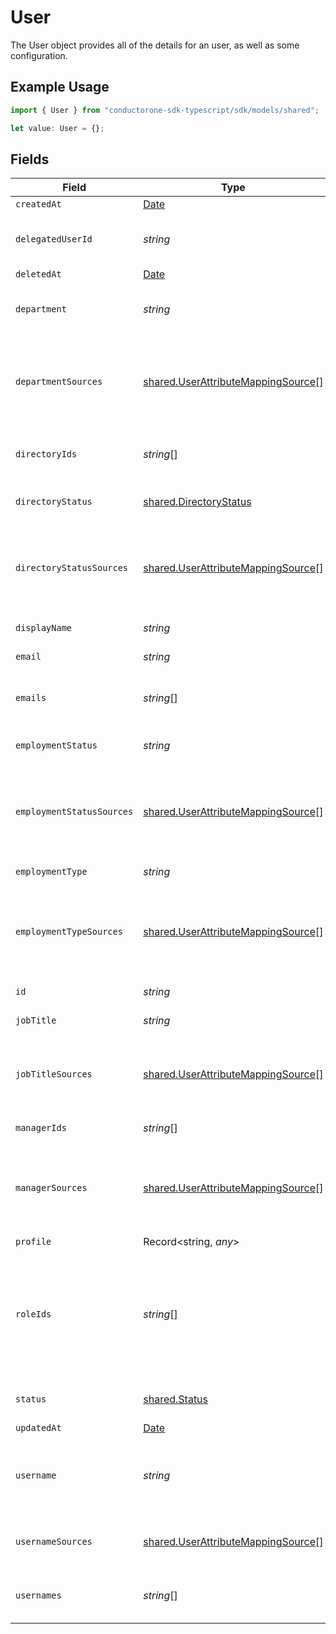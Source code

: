 # User

The User object provides all of the details for an user, as well as some configuration.

## Example Usage

```typescript
import { User } from "conductorone-sdk-typescript/sdk/models/shared";

let value: User = {};
```

## Fields

| Field                                                                                                                                              | Type                                                                                                                                               | Required                                                                                                                                           | Description                                                                                                                                        |
| -------------------------------------------------------------------------------------------------------------------------------------------------- | -------------------------------------------------------------------------------------------------------------------------------------------------- | -------------------------------------------------------------------------------------------------------------------------------------------------- | -------------------------------------------------------------------------------------------------------------------------------------------------- |
| `createdAt`                                                                                                                                        | [Date](https://developer.mozilla.org/en-US/docs/Web/JavaScript/Reference/Global_Objects/Date)                                                      | :heavy_minus_sign:                                                                                                                                 | N/A                                                                                                                                                |
| `delegatedUserId`                                                                                                                                  | *string*                                                                                                                                           | :heavy_minus_sign:                                                                                                                                 | The id of the user to whom tasks will be automatically reassigned to.                                                                              |
| `deletedAt`                                                                                                                                        | [Date](https://developer.mozilla.org/en-US/docs/Web/JavaScript/Reference/Global_Objects/Date)                                                      | :heavy_minus_sign:                                                                                                                                 | N/A                                                                                                                                                |
| `department`                                                                                                                                       | *string*                                                                                                                                           | :heavy_minus_sign:                                                                                                                                 | The department which the user belongs to in the organization.                                                                                      |
| `departmentSources`                                                                                                                                | [shared.UserAttributeMappingSource](../../../sdk/models/shared/userattributemappingsource.md)[]                                                    | :heavy_minus_sign:                                                                                                                                 | A list of objects mapped based on department attribute mappings configured in the system.                                                          |
| `directoryIds`                                                                                                                                     | *string*[]                                                                                                                                         | :heavy_minus_sign:                                                                                                                                 | A list of unique ids that represent different directories.                                                                                         |
| `directoryStatus`                                                                                                                                  | [shared.DirectoryStatus](../../../sdk/models/shared/directorystatus.md)                                                                            | :heavy_minus_sign:                                                                                                                                 | The status of the user in the directory.                                                                                                           |
| `directoryStatusSources`                                                                                                                           | [shared.UserAttributeMappingSource](../../../sdk/models/shared/userattributemappingsource.md)[]                                                    | :heavy_minus_sign:                                                                                                                                 | A list of objects mapped based on directoryStatus attribute mappings configured in the system.                                                     |
| `displayName`                                                                                                                                      | *string*                                                                                                                                           | :heavy_minus_sign:                                                                                                                                 | The display name of the user.                                                                                                                      |
| `email`                                                                                                                                            | *string*                                                                                                                                           | :heavy_minus_sign:                                                                                                                                 | This is the user's email.                                                                                                                          |
| `emails`                                                                                                                                           | *string*[]                                                                                                                                         | :heavy_minus_sign:                                                                                                                                 | This is a list of all of the user's emails from app users.                                                                                         |
| `employmentStatus`                                                                                                                                 | *string*                                                                                                                                           | :heavy_minus_sign:                                                                                                                                 | The users employment status.                                                                                                                       |
| `employmentStatusSources`                                                                                                                          | [shared.UserAttributeMappingSource](../../../sdk/models/shared/userattributemappingsource.md)[]                                                    | :heavy_minus_sign:                                                                                                                                 | A list of objects mapped based on employmentStatus attribute mappings configured in the system.                                                    |
| `employmentType`                                                                                                                                   | *string*                                                                                                                                           | :heavy_minus_sign:                                                                                                                                 | The employment type of the user.                                                                                                                   |
| `employmentTypeSources`                                                                                                                            | [shared.UserAttributeMappingSource](../../../sdk/models/shared/userattributemappingsource.md)[]                                                    | :heavy_minus_sign:                                                                                                                                 | A list of objects mapped based on employmentType attribute mappings configured in the system.                                                      |
| `id`                                                                                                                                               | *string*                                                                                                                                           | :heavy_minus_sign:                                                                                                                                 | A unique identifier of the user.                                                                                                                   |
| `jobTitle`                                                                                                                                         | *string*                                                                                                                                           | :heavy_minus_sign:                                                                                                                                 | The job title of the user.                                                                                                                         |
| `jobTitleSources`                                                                                                                                  | [shared.UserAttributeMappingSource](../../../sdk/models/shared/userattributemappingsource.md)[]                                                    | :heavy_minus_sign:                                                                                                                                 | A list of objects mapped based on jobTitle attribute mappings configured in the system.                                                            |
| `managerIds`                                                                                                                                       | *string*[]                                                                                                                                         | :heavy_minus_sign:                                                                                                                                 | A list of ids of the user's managers.                                                                                                              |
| `managerSources`                                                                                                                                   | [shared.UserAttributeMappingSource](../../../sdk/models/shared/userattributemappingsource.md)[]                                                    | :heavy_minus_sign:                                                                                                                                 | A list of objects mapped based on managerId attribute mappings configured in the system.                                                           |
| `profile`                                                                                                                                          | Record<string, *any*>                                                                                                                              | :heavy_minus_sign:                                                                                                                                 | N/A                                                                                                                                                |
| `roleIds`                                                                                                                                          | *string*[]                                                                                                                                         | :heavy_minus_sign:                                                                                                                                 | A list of unique identifiers that maps to ConductorOne’s user roles let you assign users permissions tailored to the work they do in the software. |
| `status`                                                                                                                                           | [shared.Status](../../../sdk/models/shared/status.md)                                                                                              | :heavy_minus_sign:                                                                                                                                 | The status of the user in the system.                                                                                                              |
| `updatedAt`                                                                                                                                        | [Date](https://developer.mozilla.org/en-US/docs/Web/JavaScript/Reference/Global_Objects/Date)                                                      | :heavy_minus_sign:                                                                                                                                 | N/A                                                                                                                                                |
| `username`                                                                                                                                         | *string*                                                                                                                                           | :heavy_minus_sign:                                                                                                                                 | This is the user's primary username. Typically sourced from the primary directory.                                                                 |
| `usernameSources`                                                                                                                                  | [shared.UserAttributeMappingSource](../../../sdk/models/shared/userattributemappingsource.md)[]                                                    | :heavy_minus_sign:                                                                                                                                 | A list of source data for the usernames attribute.                                                                                                 |
| `usernames`                                                                                                                                        | *string*[]                                                                                                                                         | :heavy_minus_sign:                                                                                                                                 | This is a list of all of the user's usernames from app users.                                                                                      |